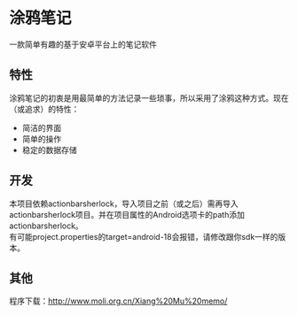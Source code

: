 涂鸦笔记
====

一款简单有趣的基于安卓平台上的笔记软件

特性
----
涂鸦笔记的初衷是用最简单的方法记录一些琐事，所以采用了涂鸦这种方式。现在（或追求）的特性：

* 简洁的界面
* 简单的操作
* 稳定的数据存储

开发
---
本项目依赖actionbarsherlock，导入项目之前（或之后）需再导入actionbarsherlock项目。并在项目属性的Android选项卡的path添加actionbarsherlock。  
有可能project.properties的target=android-18会报错，请修改跟你sdk一样的版本。

其他
---
程序下载：<http://www.moli.org.cn/Xiang%20Mu%20memo/>


